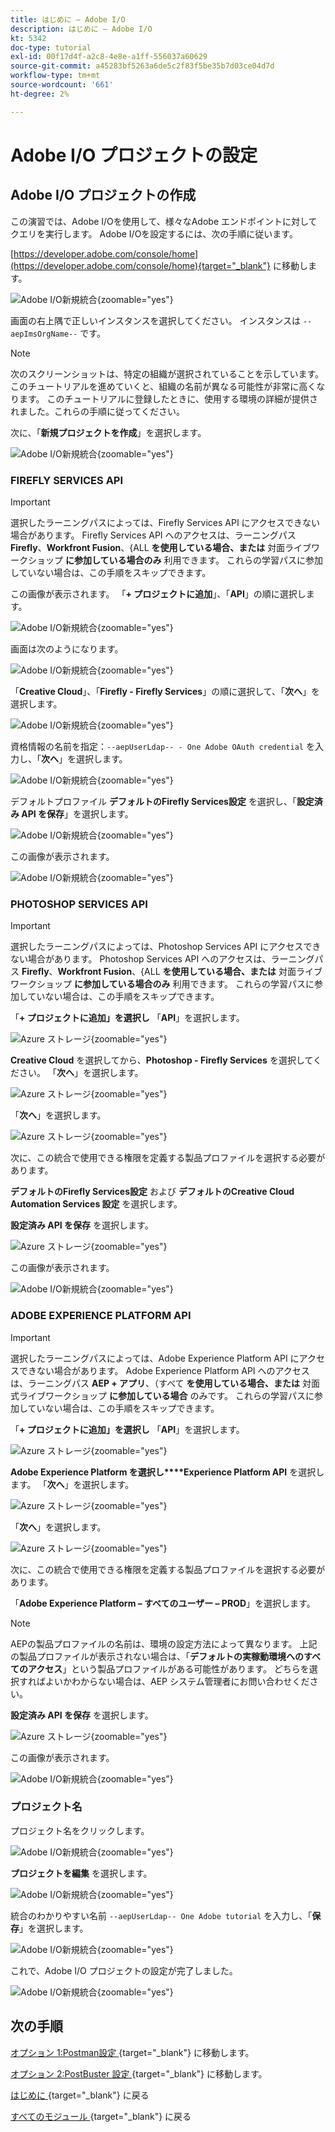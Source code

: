 ```yaml
---
title: はじめに – Adobe I/O
description: はじめに – Adobe I/O
kt: 5342
doc-type: tutorial
exl-id: 00f17d4f-a2c8-4e8e-a1ff-556037a60629
source-git-commit: a45283bf5263a6de5c2f83f5be35b7d03ce04d7d
workflow-type: tm+mt
source-wordcount: '661'
ht-degree: 2%

---
```


# Adobe I/O プロジェクトの設定

## Adobe I/O プロジェクトの作成

この演習では、Adobe I/Oを使用して、様々なAdobe エンドポイントに対してクエリを実行します。 Adobe I/Oを設定するには、次の手順に従います。

[https://developer.adobe.com/console/home](https://developer.adobe.com/console/home){target="_blank"} に移動します。

![Adobe I/O新規統合 ](./images/iohome.png){zoomable="yes"}

画面の右上隅で正しいインスタンスを選択してください。 インスタンスは `--aepImsOrgName--` です。

>[!NOTE]
>
> 次のスクリーンショットは、特定の組織が選択されていることを示しています。 このチュートリアルを進めていくと、組織の名前が異なる可能性が非常に高くなります。 このチュートリアルに登録したときに、使用する環境の詳細が提供されました。これらの手順に従ってください。

次に、「**新規プロジェクトを作成**」を選択します。

![Adobe I/O新規統合 ](./images/iocomp.png){zoomable="yes"}

### FIREFLY SERVICES API

>[!IMPORTANT]
>
>選択したラーニングパスによっては、Firefly Services API にアクセスできない場合があります。 Firefly Services API へのアクセスは、ラーニングパス **Firefly**、**Workfront Fusion**、{ALL **を使用している場合、または** 対面ライブワークショップ **に参加している場合のみ** 利用できます。 これらの学習パスに参加していない場合は、この手順をスキップできます。

この画像が表示されます。 「**+ プロジェクトに追加**」、「**API**」の順に選択します。

![Adobe I/O新規統合 ](./images/adobe_io_access_api.png){zoomable="yes"}

画面は次のようになります。

![Adobe I/O新規統合 ](./images/api1.png){zoomable="yes"}

「**Creative Cloud**」、「**Firefly - Firefly Services**」の順に選択して、「**次へ**」を選択します。

![Adobe I/O新規統合 ](./images/api3.png){zoomable="yes"}

資格情報の名前を指定：`--aepUserLdap-- - One Adobe OAuth credential` を入力し、「**次へ**」を選択します。

![Adobe I/O新規統合 ](./images/api4.png){zoomable="yes"}

デフォルトプロファイル **デフォルトのFirefly Services設定** を選択し、「**設定済み API を保存**」を選択します。

![Adobe I/O新規統合 ](./images/api9.png){zoomable="yes"}

この画像が表示されます。

![Adobe I/O新規統合 ](./images/api10.png){zoomable="yes"}

### PHOTOSHOP SERVICES API

>[!IMPORTANT]
>
>選択したラーニングパスによっては、Photoshop Services API にアクセスできない場合があります。 Photoshop Services API へのアクセスは、ラーニングパス **Firefly**、**Workfront Fusion**、{ALL **を使用している場合、または** 対面ライブワークショップ **に参加している場合のみ** 利用できます。 これらの学習パスに参加していない場合は、この手順をスキップできます。

「**+ プロジェクトに追加」を選択し** 「**API**」を選択します。

![Azure ストレージ ](./images/ps2.png){zoomable="yes"}

**Creative Cloud** を選択してから、**Photoshop - Firefly Services** を選択してください。 「**次へ**」を選択します。

![Azure ストレージ ](./images/ps3.png){zoomable="yes"}

「**次へ**」を選択します。

![Azure ストレージ ](./images/ps4.png){zoomable="yes"}

次に、この統合で使用できる権限を定義する製品プロファイルを選択する必要があります。

**デフォルトのFirefly Services設定** および **デフォルトのCreative Cloud Automation Services 設定** を選択します。

**設定済み API を保存** を選択します。

![Azure ストレージ ](./images/ps5.png){zoomable="yes"}

この画像が表示されます。

![Adobe I/O新規統合 ](./images/ps7.png){zoomable="yes"}

### ADOBE EXPERIENCE PLATFORM API

>[!IMPORTANT]
>
>選択したラーニングパスによっては、Adobe Experience Platform API にアクセスできない場合があります。 Adobe Experience Platform API へのアクセスは、ラーニングパス **AEP + アプリ**、（すべて **を使用している場合、または** 対面式ライブワークショップ **に参加している場合** のみです。 これらの学習パスに参加していない場合は、この手順をスキップできます。

「**+ プロジェクトに追加」を選択し** 「**API**」を選択します。

![Azure ストレージ ](./images/aep1.png){zoomable="yes"}

**Adobe Experience Platform を選択し****Experience Platform API** を選択します。 「**次へ**」を選択します。

![Azure ストレージ ](./images/aep2.png){zoomable="yes"}

「**次へ**」を選択します。

![Azure ストレージ ](./images/aep3.png){zoomable="yes"}

次に、この統合で使用できる権限を定義する製品プロファイルを選択する必要があります。

「**Adobe Experience Platform – すべてのユーザー – PROD**」を選択します。

>[!NOTE]
>
>AEPの製品プロファイルの名前は、環境の設定方法によって異なります。 上記の製品プロファイルが表示されない場合は、「**デフォルトの実稼動環境へのすべてのアクセス**」という製品プロファイルがある可能性があります。 どちらを選択すればよいかわからない場合は、AEP システム管理者にお問い合わせください。

**設定済み API を保存** を選択します。

![Azure ストレージ ](./images/aep4.png){zoomable="yes"}

この画像が表示されます。

![Adobe I/O新規統合 ](./images/aep5.png){zoomable="yes"}

### プロジェクト名

プロジェクト名をクリックします。

![Adobe I/O新規統合 ](./images/api13.png){zoomable="yes"}

**プロジェクトを編集** を選択します。

![Adobe I/O新規統合 ](./images/api14.png){zoomable="yes"}

統合のわかりやすい名前 `--aepUserLdap-- One Adobe tutorial` を入力し、「**保存**」を選択します。

![Adobe I/O新規統合 ](./images/api15.png){zoomable="yes"}

これで、Adobe I/O プロジェクトの設定が完了しました。

![Adobe I/O新規統合 ](./images/api16.png){zoomable="yes"}

## 次の手順

[ オプション 1:Postman設定 ](./ex7.md){target="_blank"} に移動します。

[ オプション 2:PostBuster 設定 ](./ex8.md){target="_blank"} に移動します。

[ はじめに ](./getting-started.md){target="_blank"} に戻る

[ すべてのモジュール ](./../../../overview.md){target="_blank"} に戻る
